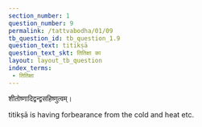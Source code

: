 ```yaml
---
section_number: 1
question_number: 9
permalink: /tattvabodha/01/09
tb_question_id: tb_question_1.9
question_text: titikṣā
question_text_skt: तितिक्षा का
layout: layout_tb_question
index_terms:
 - तितिक्षा
---
```


<!-- skt-start -->

शीतोष्णादिद्वन्द्वसहिष्णुत्वम्।

<!-- skt-end -->

<!-- eng-start -->

titikṣā is having forbearance from the cold and heat etc.
<!-- eng-end -->
